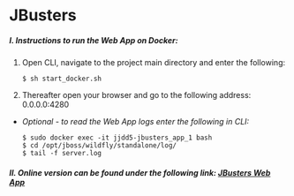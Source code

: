 # JBusters

##### I. Instructions to run the Web App on Docker:

1. Open CLI, navigate to the project main directory and enter the following:

    ``` shell
    $ sh start_docker.sh
    ```

2. Thereafter open your browser and go to the following address: 0.0.0.0:4280

- *Optional - to read the Web App logs enter the following in CLI:*

    ``` shell
    $ sudo docker exec -it jjdd5-jbusters_app_1 bash
    $ cd /opt/jboss/wildfly/standalone/log/
    $ tail -f server.log
    ```

##### II. Online version can be found under the following link: [JBusters Web App](http://jbusters.jjdd5.is-academy.pl "JBusters Web App")